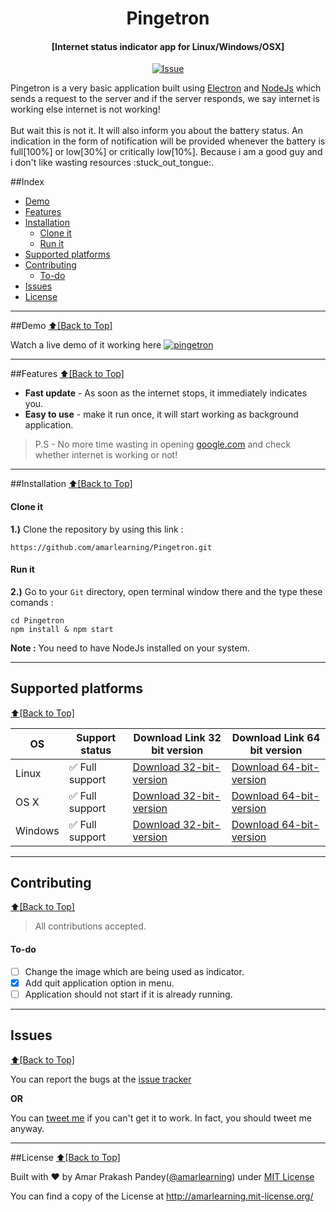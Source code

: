 <h1 align="center" id="pingetron">Pingetron</h1>
<h4 align="center">[Internet status indicator app for Linux/Windows/OSX]</h4>

<p align="center">
<!--<a href="http://amarlearning.mit-license.org/"><img src="https://img.shields.io/pypi/l/pyzipcode-cli.svg" alt="mit license"></a>-->
<a href="https://github.com/amarlearning/Pingetron/issues"><img src="https://camo.githubusercontent.com/926d8ca67df15de5bd1abac234c0603d94f66c00/68747470733a2f2f696d672e736869656c64732e696f2f62616467652f636f6e747269627574696f6e732d77656c636f6d652d627269676874677265656e2e7376673f7374796c653d666c6174" alt="Issue"></a>
</p>
Pingetron is a very basic application built using <a href="http://electron.atom.io">Electron</a> and <a href="https://nodejs.org">NodeJs</a> which sends a request to the server and if the server responds, we say internet is working else internet is not working!
<br><br>
But wait this is not it. It will also inform you about the battery status. An indication in the form of notification will be provided whenever the battery is full[100%] or low[30%] or critically low[10%]. Because i am a good guy and i don't like wasting resources :stuck_out_tongue:.

##Index
- [Demo](#demo)
- [Features](#features)
- [Installation](#installation)
  - [Clone it](#clone-it)
  - [Run it](#run-it)
- [Supported platforms](#supported-platforms)
- [Contributing](#contributing)
  - [To-do](#to-do)
- [Issues](#issues)
- [License](#license)


***

##Demo
[:arrow_up:\[Back to Top\]](https://github.com/amarlearning/Pingetron#pingetron)

Watch a live demo of it working here
[![pingetron](https://github.com/amarlearning/Pingetron/raw/master/screenshot/demo.png)](https://youtu.be/D_JO7XkmahQ)

***

##Features
[:arrow_up:\[Back to Top\]](https://github.com/amarlearning/Pingetron#pingetron)
 
- **Fast update** - As soon as the internet stops, it immediately indicates you.
- **Easy to use** - make it run once, it will start working as background application.

> P.S - No more time wasting in opening <a href="www.google.com">google.com</a> and check whether internet is working or not! 

***

##Installation
[:arrow_up:\[Back to Top\]](https://github.com/amarlearning/Pingetron#pingetron)

#### Clone it

<b>1.)</b> Clone the repository by using this link :
```
https://github.com/amarlearning/Pingetron.git
```
#### Run it

<b>2.)</b> Go to your ```Git``` directory, open terminal window there and the type these comands :
```
cd Pingetron
npm install & npm start
```

<b>Note :</b> You need to have NodeJs installed on your system.

***

## Supported platforms
[:arrow_up:\[Back to Top\]](https://github.com/amarlearning/Pingetron#pingetron)

| OS | Support status | Download Link 32 bit version | Download Link 64 bit version |
| --- | --- | ---|---|
| Linux | :white_check_mark: Full support | <a href="https://github.com/amarlearning/Pingetron/releases/download/linux-32-v1.0.1/Pingetron-linux-ia32.zip">Download 32-bit-version</a> | <a href="https://github.com/amarlearning/Pingetron/releases/download/linux-64-v1.0.1/Pingetron-linux-x64.zip">Download 64-bit-version</a>|
| OS X | :white_check_mark: Full support  | <a href="">Download 32-bit-version</a> |<a href="">Download 64-bit-version</a> |
| Windows | :white_check_mark: Full support | <a href="https://github.com/amarlearning/Pingetron/releases/download/windows32-ia32/Pingetron-win32-ia32.zip">Download 32-bit-version</a>|<a href="https://github.com/amarlearning/Pingetron/releases/download/win-64-v1.0.1/Pingetron-win32-x64.zip">Download 64-bit-version</a> |

***

## Contributing
[:arrow_up:\[Back to Top\]](https://github.com/amarlearning/Pingetron#pingetron)

> All contributions accepted.

#### To-do
  
- [ ] Change the image which are being used as indicator.
- [x] Add quit application option in menu.
- [ ] Application should not start if it is already running.

***

## Issues
[:arrow_up:\[Back to Top\]](https://github.com/amarlearning/Pingetron#pingetron)

You can report the bugs at the [issue tracker](https://github.com/amarlearning/Pingetron/issues)

**OR**

You can [tweet me](https://twitter.com/amarpandey007) if you can't get it to work. In fact, you should tweet me anyway.

***

##License
[:arrow_up:\[Back to Top\]](https://github.com/amarlearning/Pingetron#pingetron)

Built with ♥ by Amar Prakash Pandey([@amarlearning](http://github.com/amarlearning)) under [MIT License](http://amarlearning.mit-license.org/) 

You can find a copy of the License at http://amarlearning.mit-license.org/
